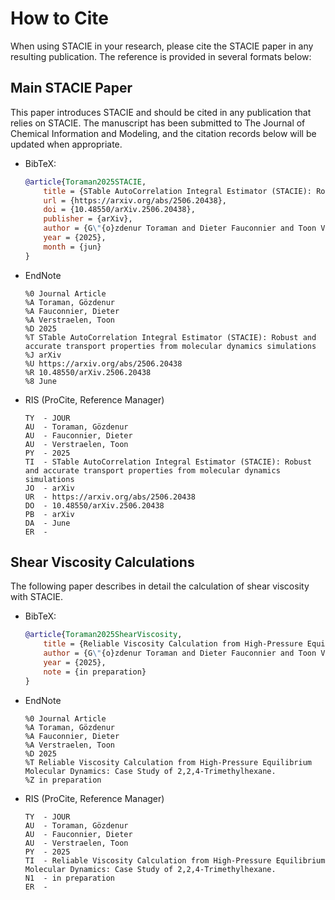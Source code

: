 <!-- markdownlint-disable line-length -->

# How to Cite

When using STACIE in your research, please cite the STACIE paper in any resulting publication.
The reference is provided in several formats below:

## Main STACIE Paper

This paper introduces STACIE and should be cited in any publication that relies on STACIE.
The manuscript has been submitted to The Journal of Chemical Information and Modeling,
and the citation records below will be updated when appropriate.

- BibTeX:

    ```bibtex
    @article{Toraman2025STACIE,
        title = {STable AutoCorrelation Integral Estimator (STACIE): Robust and accurate transport properties from molecular dynamics simulations},
        url = {https://arxiv.org/abs/2506.20438},
        doi = {10.48550/arXiv.2506.20438},
        publisher = {arXiv},
        author = {G\"{o}zdenur Toraman and Dieter Fauconnier and Toon Verstraelen},
        year = {2025},
        month = {jun}
    }
    ```

- EndNote

    ```text
    %0 Journal Article
    %A Toraman, Gözdenur
    %A Fauconnier, Dieter
    %A Verstraelen, Toon
    %D 2025
    %T STable AutoCorrelation Integral Estimator (STACIE): Robust and accurate transport properties from molecular dynamics simulations
    %J arXiv
    %U https://arxiv.org/abs/2506.20438
    %R 10.48550/arXiv.2506.20438
    %8 June
    ```

- RIS (ProCite, Reference Manager)

    ```text
    TY  - JOUR
    AU  - Toraman, Gözdenur
    AU  - Fauconnier, Dieter
    AU  - Verstraelen, Toon
    PY  - 2025
    TI  - STable AutoCorrelation Integral Estimator (STACIE): Robust and accurate transport properties from molecular dynamics simulations
    JO  - arXiv
    UR  - https://arxiv.org/abs/2506.20438
    DO  - 10.48550/arXiv.2506.20438
    PB  - arXiv
    DA  - June
    ER  -
    ```

## Shear Viscosity Calculations

The following paper describes in detail the calculation of shear viscosity with STACIE.

- BibTeX:

    ```bibtex
    @article{Toraman2025ShearViscosity,
        title = {Reliable Viscosity Calculation from High-Pressure Equilibrium Molecular Dynamics: Case Study of 2,2,4-Trimethylhexane.},
        author = {G\"{o}zdenur Toraman and Dieter Fauconnier and Toon Verstraelen},
        year = {2025},
        note = {in preparation}
    }
    ```

- EndNote

    ```text
    %0 Journal Article
    %A Toraman, Gözdenur
    %A Fauconnier, Dieter
    %A Verstraelen, Toon
    %D 2025
    %T Reliable Viscosity Calculation from High-Pressure Equilibrium Molecular Dynamics: Case Study of 2,2,4-Trimethylhexane.
    %Z in preparation
    ```

- RIS (ProCite, Reference Manager)

    ```text
    TY  - JOUR
    AU  - Toraman, Gözdenur
    AU  - Fauconnier, Dieter
    AU  - Verstraelen, Toon
    PY  - 2025
    TI  - Reliable Viscosity Calculation from High-Pressure Equilibrium Molecular Dynamics: Case Study of 2,2,4-Trimethylhexane.
    N1  - in preparation
    ER  -
    ```
